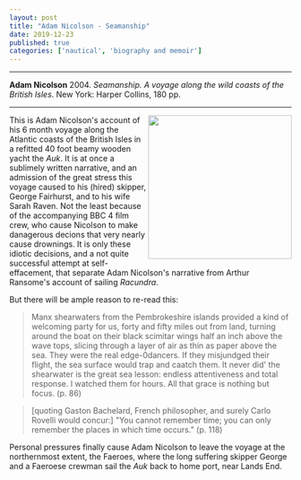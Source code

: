 ```yaml
---
layout: post
title: "Adam Nicolson - Seamanship"
date: 2019-12-23
published: true
categories: ['nautical', 'biography and memoir']
---
```



***
<b>Adam Nicolson</b> 2004. _Seamanship. A voyage along the wild coasts of the British Isles_. New York: Harper Collins, 180 pp.

***


<img width="256" align="right" src="https://booklife-resized.s3-us-west-1.amazonaws.com/c5391b3de8883fae3bf2e7f504c4b86e-w204@1x.jpg" alt=""> 

This is Adam Nicolson's account of his 6 month voyage along the Atlantic coasts of the British Isles in a refitted 40 foot beamy wooden yacht the _Auk_.  It is at once a sublimely written narrative, and an admission of the great stress this voyage caused to his (hired) skipper, George Fairhurst, and to his wife Sarah Raven.  Not the least because of the accompanying BBC 4 film crew, who cause Nicolson to make danagerous decions that very nearly cause drownings. It is only these idiotic decisions, and a not quite successful attempt at self-effacement, that separate Adam Nicolson's narrative from Arthur Ransome's account of sailing _Racundra_.  

But there will be ample reason to re-read this:

> Manx shearwaters from the Pembrokeshire islands provided a kind of welcoming party for us, forty and  fifty miles out from land, turning around the boat on their black scimitar wings half an inch above the wave tops, slicing through a layer of air as thin as paper above the sea.  They were the real edge-0dancers.  If they misjundged their flight, the sea surface would trap and caatch them.  It never did' the shearwater is the great sea lesson: endless attentiveness and total response.  I watched them for hours.  All that grace is nothing but focus. (p. 86)

> [quoting Gaston Bachelard, French philosopher, and surely Carlo Rovelli would concur:] "You cannot remember time; you can only remember the places in which time occurs." (p. 118)

Personal pressures finally cause Adam Nicolson to leave the voyage at the northernmost extent, the Faeroes, where the long suffering skipper George and a Faeroese crewman sail the _Auk_ back to home port, near Lands End.

